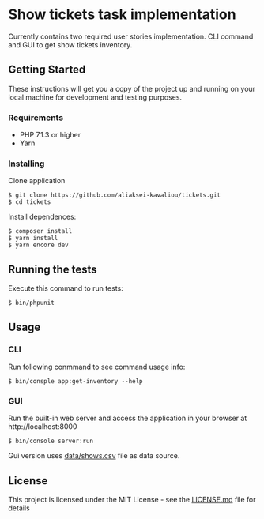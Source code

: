 # Show tickets task implementation

Currently contains two required user stories implementation.
CLI command and GUI to get show tickets inventory.

## Getting Started

These instructions will get you a copy of the project up and running on your local machine for development and testing purposes.

### Requirements

- PHP 7.1.3 or higher
- Yarn

### Installing

Clone application

```
$ git clone https://github.com/aliaksei-kavaliou/tickets.git
$ cd tickets
```

Install dependences:
```
$ composer install
$ yarn install
$ yarn encore dev
```

## Running the tests

Execute this command to run tests:
```
$ bin/phpunit
```

## Usage
### CLI
Run following conmmand to see command usage info:
```
$ bin/consple app:get-inventory --help
```

### GUI
Run the built-in web server and access the application in your browser at http://localhost:8000
```
$ bin/console server:run
```
Gui version uses [data/shows.csv](data/shows.csv) file as data source.

## License

This project is licensed under the MIT License - see the [LICENSE.md](LICENSE.md) file for details


